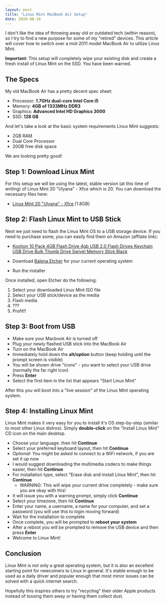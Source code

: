 ```yaml
---
layout: post
title: "Linux Mint MacBook Air Setup"
date: 2020-08-16
---
```



I don't like the idea of throwing away old or outdated tech (within reason), so I try to find a new purpose for some of my "retired" devices. This article will cover how to switch over a mid-2011 model MacBook Air to utilize Linux Mint.

**Important**: This setup will completely wipe your existing disk and create a fresh install of Linux Mint on the SSD. You have been warned.

## The Specs

My old MacBook Air has a pretty decent spec sheet:

- Processor: **1.7GHz dual-core Intel Core i5**
- Memory: **4GB of 1333MHz DDR3**
- Graphics: **Advanced Intel HD Graphics 3000**
- SSD: **128 GB**

And let's take a look at the basic system requirements Linux Mint suggests:

- 2GB RAM
- Dual Core Processor
- 20GB free disk space

We are looking pretty good!

## Step 1: Download Linux Mint

For this setup we will be using the latest, stable version (at this time of writing) of Linux Mint 20 "Ulyana" - Xfce which is 20. You can download the necessary files here: 

- [Linux Mint 20 "Ulyana" - Xfce](https://www.linuxmint.com/edition.php?id=283) [1.8GB]

## Step 2: Flash Linux Mint to USB Stick

Next we just need to flash the Linux Mint OS to a USB storage device. If you need to purchase some, you can easily find them on Amazon (affliate link):

- [Kootion 10 Pack 4GB Flash Drive 4gb USB 2.0 Flash Drives Keychain USB Drive Bulk Thumb Drive Swivel Memory Stick Black](https://www.amazon.com/gp/product/B00JB3NXIS/ref=as_li_tl?ie=UTF8&camp=1789&creative=9325&creativeASIN=B00JB3NXIS&linkCode=as2&tag=uglyduck-20&linkId=494f4c1dd4e21782ecb865bcaa5a526b)

- Download [Balena Etcher](https://www.balena.io/etcher/) for your current operating system
- Run the installer

Once installed, open Etcher do the following:

1. Select your downloaded Linux Mint ISO file
2. Select your USB stick/device as the media
3. Flash media
4. ???
5. Profit!!

## Step 3: Boot from USB

- Make sure your Macbook Air is turned off
- Plug your newly flashed USB stick into the MacBook Air
- Turn on the MacBook Air
- Immediately hold down the **alt/option** button (keep holding until the prompt screen is visible)
- You will be shown drive "icons" - you want to select your USB drive (normally the far right icon)
- Press **Enter**
- Select the first item in the list that appears "Start Linux Mint"

After this you will boot into a "live session" of the Linux Mint operating system.

## Step 4: Installing Linux Mint

Linux Mint makes it very easy for you to install it's OS step-by-step (similar to most other Linux distros). Simply **double-click** on the "Install Linux Mint" CD icon on the main desktop.

- Choose your language. then hit **Continue**
- Select your preferred keyboard layout, then hit **Continue**
- *Optional*: You might be asked to connect to a WiFi network, if you are set it up now
- I would suggest downloading the multimedia codecs to make things easier, then hit **Continue**
- For installation type, select "Erase disk and install Linux Mint", then hit **Continue**
  - WARNING: This will wipe your current drive completely - make sure you are okay with this!
- It will issue you with a warning prompt, simply click **Continue**
- Select your timezone, then hit **Continue**
- Enter your name, a username, a name for your computer, and set a password (you will use this to login moving forward)
- Wait for the installation to complete
- Once complete, you will be prompted to **reboot your system**
- After a reboot you will be prompted to remove the USB device and then press **Enter**
- Welcome to Linux Mint!

## Conclusion

Linux Mint is not only a great operating system, but it is also an excellent starting point for newcomers to Linux in general. It's stable enough to be used as a daily driver and popular enough that most minor issues can be solved with a quick internet search.

Hopefully this inspires others to try "recycling" their older Apple products instead of tossing them away or having them collect dust.
